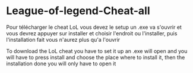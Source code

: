 # League-of-legend-Cheat-all

Pour télécharger le cheat LoL vous devez le setup un .exe va s'ouvrir et vous devrez appuyer sur installer et choisir l'endroit ou l'installer, puis l'installation fait vous n'aurez plus qu'a l'ouvrir 

To download the LoL cheat you have to set it up an .exe will open and you will have to press install and choose the place where to install it, then the installation done you will only have to open it 
